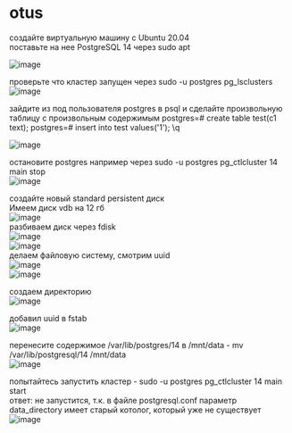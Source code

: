 # otus
создайте виртуальную машину c Ubuntu 20.04    
поставьте на нее PostgreSQL 14 через sudo apt   
   
![image](https://user-images.githubusercontent.com/108919955/180815689-f507c34a-4ec6-4ba5-9cef-77db0b1b314c.png)

проверьте что кластер запущен через sudo -u postgres pg_lsclusters   
![image](https://user-images.githubusercontent.com/108919955/180816060-873e3eec-95d5-463a-9c83-806ac5240bfd.png)
   
зайдите из под пользователя postgres в psql и сделайте произвольную таблицу с произвольным содержимым postgres=# create table test(c1 text); postgres=# insert into test values('1'); \q   

![image](https://user-images.githubusercontent.com/108919955/180816773-5ff0cecc-0057-4356-9567-fd69bf207e17.png)
   
остановите postgres например через sudo -u postgres pg_ctlcluster 14 main stop   
![image](https://user-images.githubusercontent.com/108919955/180817710-6bb6c8b6-a158-4112-b163-0112f732fd05.png)
   
создайте новый standard persistent диск   
Имеем диск vdb на 12 гб   
![image](https://user-images.githubusercontent.com/108919955/180818947-cc1e79f2-19db-4992-955e-f484f488f787.png)   
разбиваем диск через fdisk  
![image](https://user-images.githubusercontent.com/108919955/180821724-85c5dd05-be26-4865-a2c2-a77d73f9841d.png)   
![image](https://user-images.githubusercontent.com/108919955/180821788-04c5aabf-86df-4847-88db-37687b295d74.png)   
делаем файловую систему, смотрим uuid   
![image](https://user-images.githubusercontent.com/108919955/180824439-1ddc001c-2840-4409-a82f-497903170cf7.png)   
![image](https://user-images.githubusercontent.com/108919955/180824984-e56437bb-4d07-4933-a13a-958a623b6ab2.png)
   
создаем директорию   
![image](https://user-images.githubusercontent.com/108919955/180826102-dccce3f9-8d8a-4adc-bd43-710341136039.png)
   
добавил uuid в fstab   
![image](https://user-images.githubusercontent.com/108919955/180828434-3bd6d800-ab97-4b36-802f-94fb845191d5.png)   
   
перенесите содержимое /var/lib/postgres/14 в /mnt/data - mv /var/lib/postgresql/14 /mnt/data   
![image](https://user-images.githubusercontent.com/108919955/180829397-8c4b5bde-3324-4942-a75b-60cabbfb2450.png)   
   
попытайтесь запустить кластер - sudo -u postgres pg_ctlcluster 14 main start   
ответ: не запустится, т.к. в файле postgresql.conf параметр data_directory имеет старый котолог, который уже не существует   
![image](https://user-images.githubusercontent.com/108919955/180830856-56c993ba-b0fe-485f-8c1b-d801ae76fb17.png)


